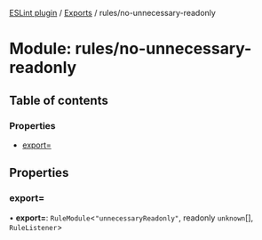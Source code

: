 [ESLint plugin](../index.md) / [Exports](../modules.md) / rules/no-unnecessary-readonly

# Module: rules/no-unnecessary-readonly

## Table of contents

### Properties

- [export&#x3D;](rules_no_unnecessary_readonly.md#export&#x3D;)

## Properties

### export&#x3D;

• **export=**: `RuleModule`<``"unnecessaryReadonly"``, readonly `unknown`[], `RuleListener`\>
